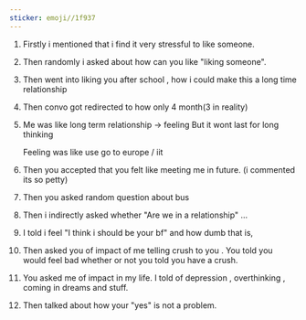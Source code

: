 ```yaml
---
sticker: emoji//1f937
---
```

1. Firstly i mentioned that i find it very stressful to like someone. 
2. Then randomly i asked about how can you like "liking someone".
3. Then went into liking you after school , how i could make this a long time relationship
4. Then convo got redirected to how only 4 month(3 in reality)
5. Me was like long term relationship -> feeling
	But it wont last for long thinking

	Feeling was like use go to europe / iit 
6. Then you accepted that you felt like meeting me in future. (i commented its so petty)
7. Then you asked random question about bus
8. Then i indirectly asked whether "Are we in a relationship" ...
9. I told i feel "I think i should be your bf" and how dumb that is, 
10. Then asked you of impact of me telling crush to you . You told you would feel bad whether or not you told you have a crush.
11. You asked me of impact in my life. I told of depression , overthinking , coming in dreams and stuff.
12. Then talked about how your "yes" is not a problem.